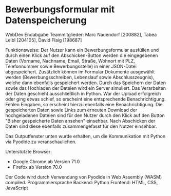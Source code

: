 # Bewerbungsformular mit Datenspeicherung
WebDev Endabgabe
Teammitglieder:
Marc Nauendorf [200882], Tabea Leibl [204105], David Flaig [198687]

Funktionsweise:
Der Nutzer kann ein Bewerbungsformular ausfüllen und durch einen Klick auf den Abschicken-Button werden die eingegebenen Daten (Vorname, Nachname, Email, Straße, Wohnort mit PLZ, Telefonnummer sowie Bewerbungsstelle) in einer JSON-Datei abgespeichert. Zusätzlich können im Formular Dokumente ausgewählt werden (Bewerbungsschreiben, Lebenslauf sowie Abschlusszeugnis), welche dann ebenfalls gespeichert werden. 
Durch das Speichern der Daten sowie das Hochladen der Dateien wird ein Server simuliert. Das Verarbeiten der Daten geschieht ausschließlich in Python.
War der Upload erfolgreich oder ging etwas schief, so erscheint eine entsprechende Benachrichtigung.
Fehlen Eingaben, so erscheint hierzu ebenfalls eine Benachrichtigung.
Die gespeicherten Daten sowie Links zum erneuten Download der hochgeladenen Dateien sind für den Nutzer durch den Klick auf den Button "Bisher gespeicherte Daten ansehen" einsehbar. Nach Abschicken der Daten sind diese ebenfalls zusammengefasst für den Nutzer einsehbar.

Das Outputfenster unten wurde erhalten, um die Kommunikation mit Python via Pyodide zu veranschaulichen.

Unterstützte Browser:
- Google Chrome ab Version 71.0
- Firefox ab Version 70.0

Der Code wird durch Verwendung von Pyodide in Web Assembly (WASM) compiled.
Programmiersprache Backend: Python
                   Frontend: HTML, CSS, JavaScript


